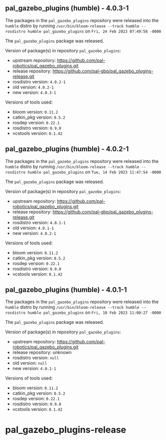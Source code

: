 ## pal_gazebo_plugins (humble) - 4.0.3-1

The packages in the `pal_gazebo_plugins` repository were released into the `humble` distro by running `/usr/bin/bloom-release --track humble --rosdistro humble pal_gazebo_plugins` on `Fri, 24 Feb 2023 07:49:58 -0000`

The `pal_gazebo_plugins` package was released.

Version of package(s) in repository `pal_gazebo_plugins`:

- upstream repository: https://github.com/pal-robotics/pal_gazebo_plugins.git
- release repository: https://github.com/pal-gbp/pal_gazebo_plugins-release.git
- rosdistro version: `4.0.2-1`
- old version: `4.0.2-1`
- new version: `4.0.3-1`

Versions of tools used:

- bloom version: `0.11.2`
- catkin_pkg version: `0.5.2`
- rosdep version: `0.22.1`
- rosdistro version: `0.9.0`
- vcstools version: `0.1.42`


## pal_gazebo_plugins (humble) - 4.0.2-1

The packages in the `pal_gazebo_plugins` repository were released into the `humble` distro by running `/usr/bin/bloom-release --track humble --rosdistro humble pal_gazebo_plugins` on `Tue, 14 Feb 2023 11:47:54 -0000`

The `pal_gazebo_plugins` package was released.

Version of package(s) in repository `pal_gazebo_plugins`:

- upstream repository: https://github.com/pal-robotics/pal_gazebo_plugins.git
- release repository: https://github.com/pal-gbp/pal_gazebo_plugins-release.git
- rosdistro version: `4.0.1-1`
- old version: `4.0.1-1`
- new version: `4.0.2-1`

Versions of tools used:

- bloom version: `0.11.2`
- catkin_pkg version: `0.5.2`
- rosdep version: `0.22.1`
- rosdistro version: `0.9.0`
- vcstools version: `0.1.42`


## pal_gazebo_plugins (humble) - 4.0.1-1

The packages in the `pal_gazebo_plugins` repository were released into the `humble` distro by running `/usr/bin/bloom-release --track humble --rosdistro humble pal_gazebo_plugins` on `Fri, 10 Feb 2023 11:00:27 -0000`

The `pal_gazebo_plugins` package was released.

Version of package(s) in repository `pal_gazebo_plugins`:

- upstream repository: https://github.com/pal-robotics/pal_gazebo_plugins.git
- release repository: unknown
- rosdistro version: `null`
- old version: `null`
- new version: `4.0.1-1`

Versions of tools used:

- bloom version: `0.11.2`
- catkin_pkg version: `0.5.2`
- rosdep version: `0.22.1`
- rosdistro version: `0.9.0`
- vcstools version: `0.1.42`


# pal_gazebo_plugins-release